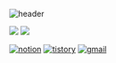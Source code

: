 ![header](https://capsule-render.vercel.app/api?text=JihoKit&desc=iOS%20developer&descAlignY=85&type=soft&reversal=true&color=gradient&customColorList=22)

![](https://img.shields.io/badge/ios-white?style=for-the-badge&logo=apple&logoColor=black)
![](https://img.shields.io/badge/swift-orange?style=for-the-badge&logo=swift&logoColor=white)

[![notion](https://img.shields.io/badge/notion-white?style=for-the-badge&logo=notion&logoColor=black)](https://jihokit.notion.site/iOS-bed67d45d59a46a0bff96fabf5dc9719)
[![tistory](https://img.shields.io/badge/tistory-white?style=for-the-badge&logo=tistory&logoColor=black)](https://jihokit.tistory.com)
[![gmail](https://img.shields.io/badge/gmail-red?style=for-the-badge&logo=gmail&logoColor=white)](mailto:yjh20927@gmail.com)
